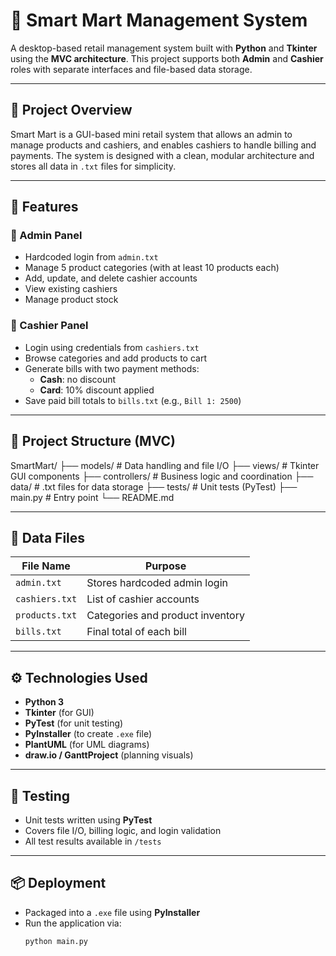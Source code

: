 # 🛒 Smart Mart Management System

A desktop-based retail management system built with **Python** and **Tkinter** using the **MVC architecture**. This project supports both **Admin** and **Cashier** roles with separate interfaces and file-based data storage.

---

## 📌 Project Overview

Smart Mart is a GUI-based mini retail system that allows an admin to manage products and cashiers, and enables cashiers to handle billing and payments. The system is designed with a clean, modular architecture and stores all data in `.txt` files for simplicity.

---

## 🚀 Features

### 🔐 Admin Panel
- Hardcoded login from `admin.txt`
- Manage 5 product categories (with at least 10 products each)
- Add, update, and delete cashier accounts
- View existing cashiers
- Manage product stock

### 💼 Cashier Panel
- Login using credentials from `cashiers.txt`
- Browse categories and add products to cart
- Generate bills with two payment methods:
  - **Cash**: no discount
  - **Card**: 10% discount applied
- Save paid bill totals to `bills.txt` (e.g., `Bill 1: 2500`)

---

## 🧱 Project Structure (MVC)

SmartMart/
├── models/ # Data handling and file I/O
├── views/ # Tkinter GUI components
├── controllers/ # Business logic and coordination
├── data/ # .txt files for data storage
├── tests/ # Unit tests (PyTest)
├── main.py # Entry point
└── README.md


---

## 💾 Data Files

| File Name     | Purpose                          |
|---------------|----------------------------------|
| `admin.txt`   | Stores hardcoded admin login     |
| `cashiers.txt`| List of cashier accounts         |
| `products.txt`| Categories and product inventory |
| `bills.txt`   | Final total of each bill         |

---

## ⚙️ Technologies Used

- **Python 3**
- **Tkinter** (for GUI)
- **PyTest** (for unit testing)
- **PyInstaller** (to create `.exe` file)
- **PlantUML** (for UML diagrams)
- **draw.io / GanttProject** (planning visuals)

---

## 🧪 Testing

- Unit tests written using **PyTest**
- Covers file I/O, billing logic, and login validation
- All test results available in `/tests`

---

## 📦 Deployment

- Packaged into a `.exe` file using **PyInstaller**
- Run the application via:
  ```bash
  python main.py
